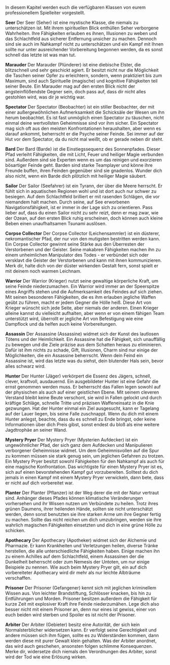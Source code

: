 In diesem Kapitel werden euch die verfügbaren Klassen von eurem professionellem Spielleiter vorgestellt. 

**Seer** 
	Der Seer (Seher) ist eine mystische Klasse, die niemals zu unterschätzen ist. Mit ihrem spirituellen Blick enthüllen Seher verborgene Wahrheiten. Ihre Fähigkeiten erlauben es ihnen, Illusionen zu weben und das Schlachtfeld aus sicherer Entfernung unsicher zu machen. Dennoch sind sie auch im Nahkampf nicht zu unterschätzen und ein Kampf mit Ihnen sollte nur unter ausreichender Vorbereitung begonnen werden, da es sonst schnell das letzte ist was man tut. 

**Marauder**
	Der Marauder (Plünderer) ist eine diebische Elster, die blitzschnell und sehr geschickt agiert. Er besitzt nicht nur die Möglichkeit die Taschen seiner Opfer zu erleichtern, sondern, wenn praktiziert bis zum Maximum, sind auch Spirituelle (magische) und kognitive Fähigkeiten teil seiner Beute. Ein Marauder mag auf den ersten Blick nicht der angsteinflößendste Gegner sein, doch pass auf, dass dir nicht alles gestohlen wird, was dir je wichtig war.

**Spectator**
	Der Spectator (Beobachter) ist ein stiller Beobachter, der mit einer außergewöhnlichen Aufmerksamkeit die Schicksäle der Wesen um ihn herum beobachtet. Es ist fast unmöglich einen Spectator zu täuschen, nicht einmal deine wertvollsten Geheimnisse sind vor ihm sicher.
	Ein Spectator mag sich oft aus den meisten Konfrontationen heraushalten, aber wenn es darauf ankommt, beherrscht er die Psyche seiner Feinde. Sei immer auf der Hut vor dem Spectator, da du nicht mal weißt, ob er gerade neben dir steht.

**Bard**
	Der Bard (Barde) ist die Einstiegssequenz des Sonnenpfades. Dieser Pfad verleiht Fähigkeiten, die mit Licht, Feuer und heiliger Magie verbunden sind. Außerdem sind sie Experten wenn es um das reinigen und exorzieren bösartiger Feinde geht. Barden sind starke Teamplayer und könne ihre Freunde buffen, ihren Feinden gegenüber sind sie gnadenlos. Wunder dich also nicht, wenn ein Barde dich plötzlich mit heiliger Magie säubert.

**Sailor**
	Der Sailor (Seefahrer) ist ein Tyrann, der über die Meere herrscht. Er fühlt sich in aquatischen Regionen wohl und ist dort auch nur schwer zu besiegen. Auf dem Schlachtfeld brilliert er mit rasenden Schlägen, die vor niemandem halt machen. Durch seine, auf See erworbenen Navigationsfähigkeit, ist er immer in der Lage sich zu orientieren. Pass lieber auf, dass du einen Sailor nicht zu sehr reizt, denn er mag zwar, wie der Ozean, auf den ersten Blick ruhig erscheinen, doch können auch kleine Beben einen unaufhaltsamen Tsunami auslösen.

**Corpse Collector**
	Der Corpse Collector (Leichensammler) ist ein düsterer, nekromantischer Pfad, der nur von den mutigsten bestritten werden kann. Ein Corpse Collector gewinnt seine Stärke aus den Überresten der Verstorbenen und der Geister. Seine makabren Fähigkeiten machen ihn zu einem unheimlichen Manipulator des Todes - er verbündet sich oder versklavt die Geister der Verstorbenen und kann mit ihnen kommunizieren. Merk dir, halte dich von der düster wirkenden Gestalt fern, sonst spielt er mit deinem noch warmen Leichnam.

**Warrior**
	Der Warrior (Krieger) nutzt seine gewaltige körperliche Kraft, um seine Feinde niederzumachen. Ein Warrior wird immer an der Speerspitze eines Angriffs stehen und die Aufmerksamkeit des Feindes auf sich ziehen. Mit seinen besonderen Fähigkeiten, die es ihm erlauben jegliche Waffen geübt zu führen, macht er jedem Gegner die Hölle heiß. Diese Art von Krieger wünscht sich jede Seite, aber niemals der anderen. Einen Krieger alleine kannst du vielleicht aufhalten, aber wenn er von einem fähigen Team unterstützt wird, überrollt er jegliche Art von Befestigung wie eine Dampflock und da helfen auch keine Vorbereitungen.

**Assassin**
	Der Assassine (Assassine) widmet sich der Kunst des lautlosen Tötens und der Heimlichkeit. Ein Assassine hat die Fähigkeit, sich unauffällig zu bewegen und die Ziele präzise aus dem Schatten heraus zu eliminieren. Dafür ist ihm nichts zu schade, Gift, Illusionen, Charm sind nur einige der Möglichkeiten, die ein Assassine beherrscht. Wenn dein Feind ein Assassine ist, wird das letzte was du siehst, dein blutender Hals sein, bevor alles schwarz wird.

**Hunter**
	Der Hunter (Jäger) verkörpert die Essenz des Jägers, schnell, clever, kraftvoll, ausdauernd.
	Ein ausgebildeter Hunter ist eine Gefahr die ernst genommen werden muss. Er beherrscht das Fallen legen sowohl auf der physischen als auch auf einer geistlichen Ebene. Mit seinem cleveren Verstand bleibt keine Beute verschont, sie wird in Fallen gelockt und durch kräftige Schläge, schnelle Tritte und präzisen Waffeneinsatz in die Knie gezwungen. Hat der Hunter einmal ein Ziel ausgesucht, kann er Tagelang auf der Lauer liegen, bis seine Falle zuschnappt.
	Wenn du dich mit einem Hunter anlegst, beachte, dass du es schnell zu Ende bringst, oder keine Informationen über dich Preis gibst, sonst endest du bloß als eine weitere Jagdtrophäe an seiner Wand.

**Mystery Pryer**
	Der Mystery Pryer (Mysterien Aufdecker) ist ein ungewöhnlicher Pfad, der sich ganz dem Aufdecken und Manipulieren verborgener Geheimnisse widmet. Um dem Geheimnisvollen auf die Spur zu kommen müssen sie stark genug sein, um jeglichen Gefahren zu trotzen. Ein Mystery Pryer besitzt sowohl Fähigkeiten für den Nahkampf als auch für eine magische Konfrontation. Das wichtigste für einen Mystery Pryer ist es, sich auf einen bevorstehenden Kampf gut vorzubereiten. Solltest du dich jemals in einen Kampf mit einem Mystery Pryer verwickeln, dann bete, dass er nicht auf dich vorbereitet war.

**Planter**
	Der Planter (Pflanzer) ist der Weg derer die mit der Natur vertraut sind. Anhänger dieses Pfades können klimatische Veränderungen vorhersehen und ihr Wissen nutzen um Verbündete zu heilen. Trotz ihres grünen Daumens, ihrer heilenden Hände, sollten sie nicht unterschätzt werden, denn sonst benutzten sie ihre starken Arme um ihre Gegner fertig zu machen. Sollte das nicht reichen um dich umzubringen, werden sie ihre wahrlich magischen Fähigkeiten einsetzten und dich in eine grüne Hölle zu schicken.

**Apothecary**
	Der Apothecary (Apotheker) widmet sich der Alchemie und Pharmazie. Er kann Krankheiten und Verletzungen heilen, diverse Tränke herstellen, die alle unterschiedliche Fähigkeiten haben. Einige machen ihn zu einem Achilles auf dem Schlachtfeld, einem Assassinen der die Dunkelheit beherrscht oder zum Nemesis der Untoten, um nur einige Beispiele zu nennen. 
	Wie auch beim Mystery Pryer gilt, ein auf dich vorbereiteter Apothecary wird dir mehr als nur leichte Albträume verschaffen.

**Prisoner**
	Der Prisoner (Gefangener) kennt sich mit jeglichen kriminellem Wissen aus. Von leichter Brandstiftung, Schlösser knacken, bis hin zu Entführungen und Morden. Prisoner besitzen außerdem die Fähigkeit für kurze Zeit mit explosiver Kraft ihre Feinde niederzumähen. Lege dich also besser nicht mit einem Prisoner an, denn nur eines ist gewiss, einer von euch beiden wird sterben und Spoiler es ist nicht der Prisoner.

**Arbiter**
	Der Arbiter (Gebieter) besitz eine Autorität, der sich kein Normalsterblicher widersetzen kann. Er verfolgt seine Gerechtigkeit und andere müssen sich ihm fügen, sollte es zu Widerständen kommen, dann werden diese mit purer Gewalt klein gehalten.  Was der Arbiter anordnet, das wird auch geschehen, ansonsten folgen schlimme Konsequenzen. Merke dir, widersetze dich niemals den Verordnungen des Arbiter, sonst wird der Tod wie eine Erlösung wirken.



